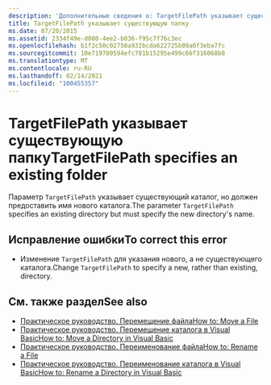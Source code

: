 ```yaml
---
description: 'Дополнительные сведения о: TargetFilePath указывает существующую папку'
title: TargetFilePath указывает существующую папку
ms.date: 07/20/2015
ms.assetid: 2334f49e-d080-4ee2-b036-f95c7f76c3ec
ms.openlocfilehash: b1f2c50c02750a932bcda622725b09a0f3eba7fc
ms.sourcegitcommit: 10e719780594efc781b15295e499c66f316068b8
ms.translationtype: MT
ms.contentlocale: ru-RU
ms.lasthandoff: 02/14/2021
ms.locfileid: "100455357"
---
```

# <a name="targetfilepath-specifies-an-existing-folder"></a><span data-ttu-id="0d6ac-103">TargetFilePath указывает существующую папку</span><span class="sxs-lookup"><span data-stu-id="0d6ac-103">TargetFilePath specifies an existing folder</span></span>

<span data-ttu-id="0d6ac-104">Параметр `TargetFilePath` указывает существующий каталог, но должен предоставить имя нового каталога.</span><span class="sxs-lookup"><span data-stu-id="0d6ac-104">The parameter `TargetFilePath` specifies an existing directory but must specify the new directory's name.</span></span>  
  
## <a name="to-correct-this-error"></a><span data-ttu-id="0d6ac-105">Исправление ошибки</span><span class="sxs-lookup"><span data-stu-id="0d6ac-105">To correct this error</span></span>  
  
- <span data-ttu-id="0d6ac-106">Изменение `TargetFilePath` для указания нового, а не существующего каталога.</span><span class="sxs-lookup"><span data-stu-id="0d6ac-106">Change `TargetFilePath` to specify a new, rather than existing, directory.</span></span>  
  
## <a name="see-also"></a><span data-ttu-id="0d6ac-107">См. также раздел</span><span class="sxs-lookup"><span data-stu-id="0d6ac-107">See also</span></span>

- [<span data-ttu-id="0d6ac-108">Практическое руководство. Перемещение файла</span><span class="sxs-lookup"><span data-stu-id="0d6ac-108">How to: Move a File</span></span>](../developing-apps/programming/drives-directories-files/how-to-move-a-file.md)
- <span data-ttu-id="0d6ac-109">[Практическое руководство. Перемещение каталога в Visual Basic](/previous-versions/visualstudio/visual-studio-2010/ct88d1f1(v=vs.100))</span><span class="sxs-lookup"><span data-stu-id="0d6ac-109">[How to: Move a Directory in Visual Basic](/previous-versions/visualstudio/visual-studio-2010/ct88d1f1(v=vs.100))</span></span>
- [<span data-ttu-id="0d6ac-110">Практическое руководство. Переименование файла</span><span class="sxs-lookup"><span data-stu-id="0d6ac-110">How to: Rename a File</span></span>](../developing-apps/programming/drives-directories-files/how-to-rename-a-file.md)
- <span data-ttu-id="0d6ac-111">[Практическое руководство. Переименование каталога в Visual Basic](/previous-versions/visualstudio/visual-studio-2010/45we914z(v=vs.100))</span><span class="sxs-lookup"><span data-stu-id="0d6ac-111">[How to: Rename a Directory in Visual Basic](/previous-versions/visualstudio/visual-studio-2010/45we914z(v=vs.100))</span></span>
